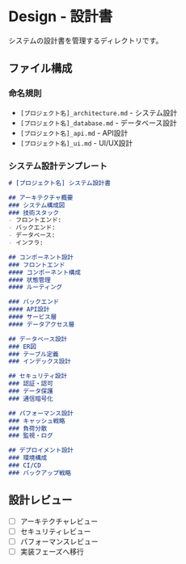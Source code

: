 # Design - 設計書

システムの設計書を管理するディレクトリです。

## ファイル構成

### 命名規則
- `[プロジェクト名]_architecture.md` - システム設計
- `[プロジェクト名]_database.md` - データベース設計
- `[プロジェクト名]_api.md` - API設計
- `[プロジェクト名]_ui.md` - UI/UX設計

### システム設計テンプレート

```markdown
# [プロジェクト名] システム設計書

## アーキテクチャ概要
### システム構成図
### 技術スタック
- フロントエンド: 
- バックエンド: 
- データベース: 
- インフラ: 

## コンポーネント設計
### フロントエンド
#### コンポーネント構成
#### 状態管理
#### ルーティング

### バックエンド
#### API設計
#### サービス層
#### データアクセス層

## データベース設計
### ER図
### テーブル定義
### インデックス設計

## セキュリティ設計
### 認証・認可
### データ保護
### 通信暗号化

## パフォーマンス設計
### キャッシュ戦略
### 負荷分散
### 監視・ログ

## デプロイメント設計
### 環境構成
### CI/CD
### バックアップ戦略
```

## 設計レビュー
- [ ] アーキテクチャレビュー
- [ ] セキュリティレビュー
- [ ] パフォーマンスレビュー
- [ ] 実装フェーズへ移行
